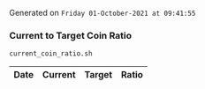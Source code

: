 Generated on `Friday 01-October-2021 at 09:41:55`

### Current to Target Coin Ratio
`current_coin_ratio.sh`

Date|Current|Target|Ratio
---|---|---|---
